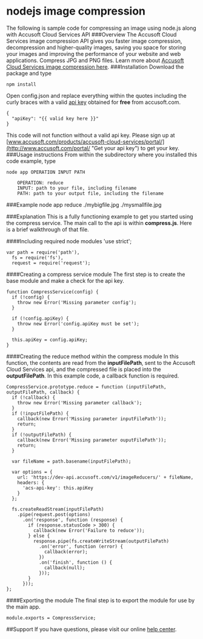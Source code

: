 # nodejs image compression
The following is sample code for compressing an image using node.js along with Accusoft Cloud Services API
###Overview
The Accusoft Cloud Services image compression API gives you faster image compression, decompression and higher-quality images, saving you space for storing your images and improving the performance of your website and web applications. Compress JPG and PNG files. Learn more about [Accusoft Cloud Services image compression here](https://www.accusoft.com/products/accusoft-cloud-services/acs-compression/).
###Installation
Download the package and type 

	npm install
Open config.json and replace everything within the quotes including the curly braces with a valid [api key](http://www.accusoft.com/portal/ "Get your api key") obtained for **free** from accusoft.com.

	{
	  "apiKey": "{{ valid key here }}"
	}

This code will not function without a valid api key. Please sign up at [www.accusoft.com/products/accusoft-cloud-services/portal/](http://www.accusoft.com/portal/ "Get your api key") to get your key.
###Usage instructions
From within the subdirectory where you installed this code example, type

	node app OPERATION INPUT PATH
	
		OPERATION: reduce
		INPUT: path to your file, including filename
		PATH: path to your output file, including the filename

###Example
	node app reduce ./mybigfile.jpg ./mysmallfile.jpg

###Explanation
This is a fully functioning example to get you started using the compress service. The main call to the api is within **compress.js**. Here is a brief walkthrough of that file.


####Including required node modules
	'use strict';
	
	var path = require('path'),
	  fs = require('fs'),
	  request = require('request');

####Creating a compress service module
The first step is to create the base module and make a check for the api key.

	function CompressService(config) {
	  if (!config) {
	    throw new Error('Missing parameter config');
	  }
	
	  if (!config.apiKey) {
	    throw new Error('config.apiKey must be set');
	  }
	
	  this.apiKey = config.apiKey;
	}

####Creating the reduce method within the compress module
In this function, the contents are read from the **inputFilePath**, sent to the Accusoft Cloud Services api, and the compressed file is placed into the **outputFilePath**. In this example code, a callback function is required.

	CompressService.prototype.reduce = function (inputFilePath, outputFilePath, callback) {
	  if (!callback) {
	    throw new Error('Missing parameter callback');
	  }
	  if (!inputFilePath) {
	    callback(new Error('Missing parameter inputFilePath'));
	    return;
	  }
	  if (!outputFilePath) {
	    callback(new Error('Missing parameter ouputFilePath'));
	    return;
	  }
	
	  var fileName = path.basename(inputFilePath);
	
	  var options = {
	    url: 'https://dev-api.accusoft.com/v1/imageReducers/' + fileName,
	    headers: {
	      'acs-api-key': this.apiKey
	    }
	  };
	
	  fs.createReadStream(inputFilePath)
	    .pipe(request.post(options)
	      .on('response', function (response) {
	        if (response.statusCode > 300) {
	          callback(new Error('Failure to reduce'));
	        } else {
	          response.pipe(fs.createWriteStream(outputFilePath)
	            .on('error', function (error) {
	              callback(error);
	            })
	            .on('finish', function () {
	              callback(null);
	            }));
	        }
	      }));
	};
	
####Exporting the module
The final step is to export the module for use by the main app.

	module.exports = CompressService;

##Support
If you have questions, please visit our online [help center](https://accusofthelp.zendesk.com/hc/en-us).
